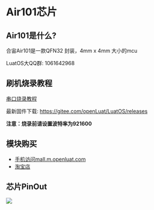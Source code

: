 # Air101芯片

## Air101是什么?

合宙Air101是一款QFN32 封装，4mm x 4mm 大小的mcu

LuatOS大QQ群: 1061642968

## 刷机烧录教程

[串口烧录教程](../../boardGuide/flash.html)

最新固件下载: https://gitee.com/openLuat/LuatOS/releases

**注意：烧录前请设置波特率为921600**

## 模块购买

* [手机访问mall.m.openluat.com](https://mall.m.openluat.com)
* [淘宝店](https://openluat.taobao.com)

## 芯片PinOut

![](https://gitee.com/openLuat/LuatOS/raw/master/bsp/air101/images/air101_chip_pinout.png)
